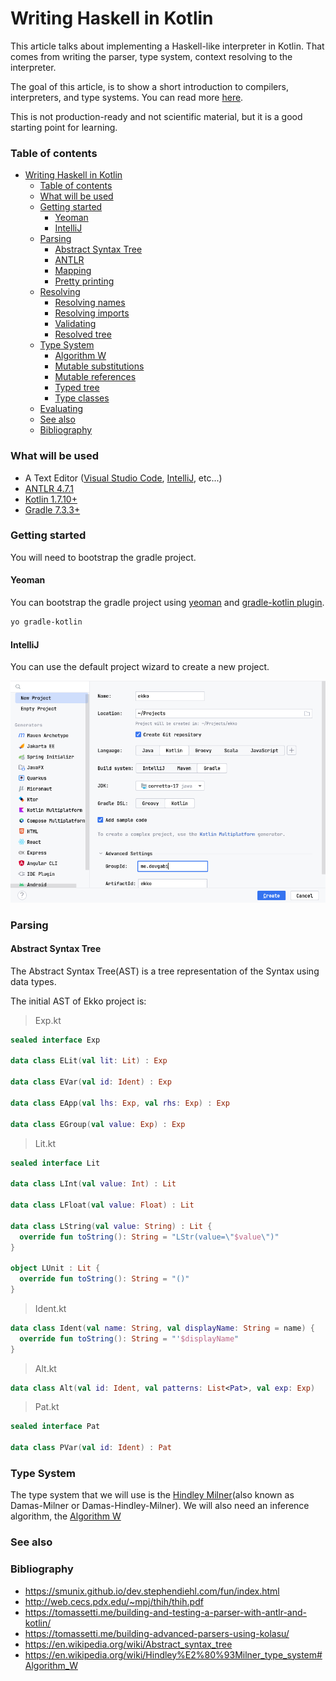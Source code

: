 # Writing Haskell in Kotlin

This article talks about implementing a Haskell-like interpreter in Kotlin. That comes from
writing the parser, type system, context resolving to the interpreter.

The goal of this article, is to show a short introduction to compilers, interpreters, and
type systems. You can read more [here](#see-also).

This is not production-ready and not scientific material, but it is a good starting point for
learning.

### Table of contents

- [Writing Haskell in Kotlin](#writing-haskell-in-kotlin)
  - [Table of contents](#table-of-contents)
  - [What will be used](#what-will-be-used)
  - [Getting started](#getting-started)
    - [Yeoman](#yeoman)
    - [IntelliJ](#intellij)
  - [Parsing](#parsing)
    - [Abstract Syntax Tree](#abstract-syntax-tree)
    - [ANTLR](#antlr)
    - [Mapping](#mapping-ast)
    - [Pretty printing](#pretty-printing)
  - [Resolving](#resolving)
    - [Resolving names](#resolving-names)
    - [Resolving imports](#resolving-imports)
    - [Validating](#validating)
    - [Resolved tree](#resolved-tree)
  - [Type System](#type-system)
    - [Algorithm W](#algorithm-w)
    - [Mutable substitutions](#mutable-substs)
    - [Mutable references](#mutable-references)
    - [Typed tree](#typed-tree)
    - [Type classes](#type-classes)
  - [Evaluating](#eval)
  - [See also](#see-also)
  - [Bibliography](#bibliography)

### What will be used

* A Text Editor ([Visual Studio Code](https://code.visualstudio.com/), [IntelliJ](https://www.jetbrains.com/idea/),
  etc...)
* [ANTLR 4.7.1](https://www.antlr.org/)
* [Kotlin 1.7.10+](https://kotlinlang.org/)
* [Gradle 7.3.3+](https://gradle.org/)

### Getting started

You will need to bootstrap the gradle project.

#### Yeoman

You can bootstrap the gradle project using [yeoman](https://yeoman.io/)
and [gradle-kotlin plugin](https://github.com/jcdenton/generator-gradle-kotlin).

```bash
yo gradle-kotlin
```

#### IntelliJ

You can use the default project wizard to create a new project.

<img src="assets/intellij-wizard.png" alt="IntelliJ Project Wizard">

### Parsing

#### Abstract Syntax Tree

The Abstract Syntax Tree(AST) is a tree representation of the Syntax using data types.

The initial AST of Ekko project is:

> Exp.kt
```kotlin
sealed interface Exp

data class ELit(val lit: Lit) : Exp

data class EVar(val id: Ident) : Exp

data class EApp(val lhs: Exp, val rhs: Exp) : Exp

data class EGroup(val value: Exp) : Exp
```

> Lit.kt
```kotlin
sealed interface Lit

data class LInt(val value: Int) : Lit

data class LFloat(val value: Float) : Lit

data class LString(val value: String) : Lit {
  override fun toString(): String = "LStr(value=\"$value\")"
}

object LUnit : Lit {
  override fun toString(): String = "()"
}
```

> Ident.kt
```kotlin
data class Ident(val name: String, val displayName: String = name) {
  override fun toString(): String = "'$displayName"
}
```

> Alt.kt
```kotlin
data class Alt(val id: Ident, val patterns: List<Pat>, val exp: Exp)
```

> Pat.kt
```kotlin
sealed interface Pat

data class PVar(val id: Ident) : Pat
```

### Type System

The type system that we will use is
the [Hindley Milner](https://en.wikipedia.org/wiki/Hindley%E2%80%93Milner_type_system)(also known as Damas-Milner or
Damas-Hindley-Milner).
We will also need an inference algorithm,
the [Algorithm W](https://en.wikipedia.org/wiki/Hindley%E2%80%93Milner_type_system#Algorithm_W)

### See also

### Bibliography

* https://smunix.github.io/dev.stephendiehl.com/fun/index.html
* http://web.cecs.pdx.edu/~mpj/thih/thih.pdf
* https://tomassetti.me/building-and-testing-a-parser-with-antlr-and-kotlin/
* https://tomassetti.me/building-advanced-parsers-using-kolasu/
* https://en.wikipedia.org/wiki/Abstract_syntax_tree
* https://en.wikipedia.org/wiki/Hindley%E2%80%93Milner_type_system#Algorithm_W

